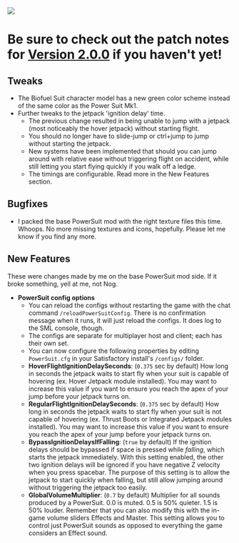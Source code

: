 [![](https://i.imgur.com/KA17eda.png)](https://ficsit.app/mod/BezrE8aswqXLRX/version/7hefVFwfYeBzR5/view)
# Be sure to check out the patch notes for [Version 2.0.0](https://ficsit.app/mod/BezrE8aswqXLRX/version/7hefVFwfYeBzR5/view) if you haven't yet!

## Tweaks
- The Biofuel Suit character model has a new green color scheme instead of the same color as the Power Suit Mk1.
- Further tweaks to the jetpack 'ignition delay' time.
    - The previous change resulted in being unable to jump with a jetpack (most noticeably the hover jetpack) without starting flight.
	- You should no longer have to slide-jump or ctrl+jump to jump without starting the jetpack.
	- New systems have been implemented that should you can jump around with relative ease without triggering flight on accident, while still letting you start flying quickly if you walk off a ledge.
	- The timings are configurable. Read more in the New Features section.

## Bugfixes
- I packed the base PowerSuit mod with the right texture files this time. Whoops. No more missing textures and icons, hopefully. Please let me know if you find any more.

## New Features
These were changes made by me on the base PowerSuit mod side. If it broke something, yell at me, not Nog.
- **PowerSuit config options**
	- You can reload the configs without restarting the game with the chat command `/reloadPowerSuitConfig`. There is no confirmation message when it runs, it will just reload the configs. It does log to the SML console, though.
	- The configs are separate for multiplayer host and client; each has their own set.
    - You can now configure the following properties by editing `PowerSuit.cfg` in your Satisfactory install's `/configs/` folder.
    - **HoverFlightIgnitionDelaySeconds**: (`0.375` sec by default) How long in seconds the jetpack waits to start fly when your suit is capable of hovering (ex. Hover Jetpack module installed). You may want to increase this value if you want to ensure you reach the apex of your jump before your jetpack turns on.
	- **RegularFlightIgnitionDelaySeconds**: (`0.375` sec by default) How long in seconds the jetpack waits to start fly when your suit is not capable of hovering (ex. Thrust Boots or Integrated Jetpack modules installed). You may want to increase this value if you want to ensure you reach the apex of your jump before your jetpack turns on.
	- **BypassIgnitionDelaysIfFalling**: (`true` by default) If the ignition delays should be bypassed if space is pressed while *falling*, which starts the jetpack immediately. With this setting enabled, the other two ignition delays will be ignored if you have negative Z velocity when you press spacebar. The purpose of this setting is to allow the jetpack to start quickly when falling, but still allow jumping around without triggering the jetpack too easily.
	- **GlobalVolumeMultiplier**: (`0.7` by default) Multiplier for all sounds produced by a PowerSuit. 0.0 is muted. 0.5 is 50% quieter. 1.5 is 50% louder. Remember that you can also modify this with the in-game volume sliders Effects and Master. This setting allows you to control just PowerSuit sounds as opposed to everything the game considers an Effect sound.
